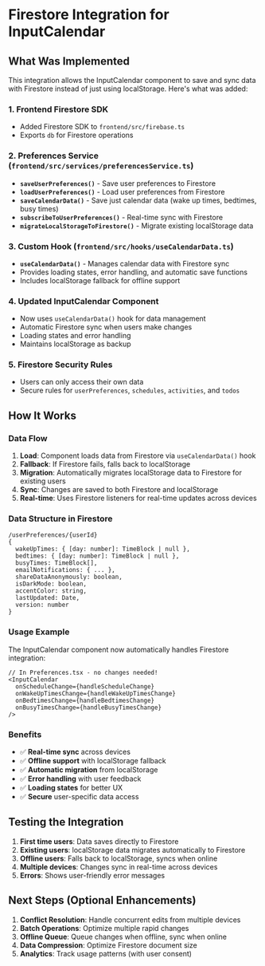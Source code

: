 # Firestore Integration for InputCalendar

## What Was Implemented

This integration allows the InputCalendar component to save and sync data with Firestore instead of just using localStorage. Here's what was added:

### 1. Frontend Firestore SDK
- Added Firestore SDK to `frontend/src/firebase.ts`
- Exports `db` for Firestore operations

### 2. Preferences Service (`frontend/src/services/preferencesService.ts`)
- **`saveUserPreferences()`** - Save user preferences to Firestore
- **`loadUserPreferences()`** - Load user preferences from Firestore  
- **`saveCalendarData()`** - Save just calendar data (wake up times, bedtimes, busy times)
- **`subscribeToUserPreferences()`** - Real-time sync with Firestore
- **`migrateLocalStorageToFirestore()`** - Migrate existing localStorage data

### 3. Custom Hook (`frontend/src/hooks/useCalendarData.ts`)
- **`useCalendarData()`** - Manages calendar data with Firestore sync
- Provides loading states, error handling, and automatic save functions
- Includes localStorage fallback for offline support

### 4. Updated InputCalendar Component
- Now uses `useCalendarData()` hook for data management
- Automatic Firestore sync when users make changes
- Loading states and error handling
- Maintains localStorage as backup

### 5. Firestore Security Rules
- Users can only access their own data
- Secure rules for `userPreferences`, `schedules`, `activities`, and `todos`

## How It Works

### Data Flow
1. **Load**: Component loads data from Firestore via `useCalendarData()` hook
2. **Fallback**: If Firestore fails, falls back to localStorage
3. **Migration**: Automatically migrates localStorage data to Firestore for existing users
4. **Sync**: Changes are saved to both Firestore and localStorage
5. **Real-time**: Uses Firestore listeners for real-time updates across devices

### Data Structure in Firestore
```
/userPreferences/{userId}
{
  wakeUpTimes: { [day: number]: TimeBlock | null },
  bedtimes: { [day: number]: TimeBlock | null },
  busyTimes: TimeBlock[],
  emailNotifications: { ... },
  shareDataAnonymously: boolean,
  isDarkMode: boolean,
  accentColor: string,
  lastUpdated: Date,
  version: number
}
```

### Usage Example

The InputCalendar component now automatically handles Firestore integration:

```tsx
// In Preferences.tsx - no changes needed!
<InputCalendar 
  onScheduleChange={handleScheduleChange}
  onWakeUpTimesChange={handleWakeUpTimesChange}
  onBedtimesChange={handleBedtimesChange}
  onBusyTimesChange={handleBusyTimesChange}
/>
```

### Benefits
- ✅ **Real-time sync** across devices
- ✅ **Offline support** with localStorage fallback  
- ✅ **Automatic migration** from localStorage
- ✅ **Error handling** with user feedback
- ✅ **Loading states** for better UX
- ✅ **Secure** user-specific data access

## Testing the Integration

1. **First time users**: Data saves directly to Firestore
2. **Existing users**: localStorage data migrates automatically to Firestore
3. **Offline users**: Falls back to localStorage, syncs when online
4. **Multiple devices**: Changes sync in real-time across devices
5. **Errors**: Shows user-friendly error messages

## Next Steps (Optional Enhancements)

1. **Conflict Resolution**: Handle concurrent edits from multiple devices
2. **Batch Operations**: Optimize multiple rapid changes
3. **Offline Queue**: Queue changes when offline, sync when online
4. **Data Compression**: Optimize Firestore document size
5. **Analytics**: Track usage patterns (with user consent)
